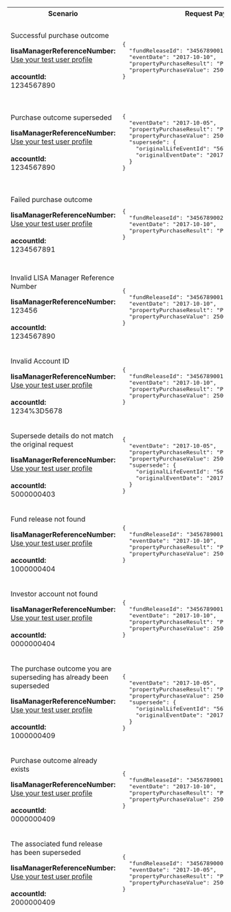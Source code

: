 <table>
  <colgroup>
    <col width="20%" />
    <col width="40%" />
    <col width="40%" />
  </colgroup>
  <thead>
    <tr>
      <th>Scenario</th>
      <th>Request Payload</th>
      <th>Response</th>
    </tr>
    <tr>
      <td>
        <p>Successful purchase outcome</p>
        <p class="code--block"> <strong>lisaManagerReferenceNumber:</strong><br /> <a href="#testing">Use your test user profile</a><br /> <br /> <strong>accountId:</strong><br />1234567890 </p>
      </td>
      <td>
        <pre class="code--block">
{
  "fundReleaseId": "3456789001",
  "eventDate": "2017-10-10",
  "propertyPurchaseResult": "Purchase completed",
  "propertyPurchaseValue": 250000
}             
</pre>
      </td>
      <td>
        <p>HTTP status: <code class="code--slim">201 (Created)</code></p>
        <pre class="code--block">
{
  "status": 201,
  "success": true,
  "data": {
    "lifeEventId": "5678900001",
    "message": "Purchase outcome created"
  }
}               
</pre>
      </td>
    </tr>
    <tr>
      <td>
        <p>Purchase outcome superseded</p>
        <p class="code--block"> <strong>lisaManagerReferenceNumber:</strong><br /> <a href="#testing">Use your test user profile</a><br /> <br /> <strong>accountId:</strong><br />1234567890 </p>
      </td>
      <td>
        <pre class="code--block">
{
  "eventDate": "2017-10-05",
  "propertyPurchaseResult": "Purchase completed",
  "propertyPurchaseValue": 250000,
  "supersede": {
    "originalLifeEventId": "5678900001",
    "originalEventDate": "2017-10-10"
  }
}                
</pre>
      </td>
      <td>
        <p>HTTP status: <code class="code--slim">201 (Created)</code></p>
        <pre class="code--block">
{
  "status": 201,
  "success": true,
  "data": {
    "lifeEventId": "5678900002",
    "message": "Purchase outcome superseded"
  }
}        
</pre>
      </td>
    </tr>
    <tr>
      <td>
        <p>Failed purchase outcome</p>
        <p class="code--block"> <strong>lisaManagerReferenceNumber:</strong><br /> <a href="#testing">Use your test user profile</a><br /> <br /> <strong>accountId:</strong><br />1234567891 </p>
      </td>
      <td>
<pre class="code--block">
{
  "fundReleaseId": "3456789002",
  "eventDate": "2017-10-10",
  "propertyPurchaseResult": "Purchase failed"
}
</pre>
      </td>
      <td>
        <p>HTTP status: <code class="code--slim">201 (Created)</code></p>
<pre class="code--block">
{
  "status": 201,
  "success": true,
  "data": {
    "lifeEventId": "5678900003",
    "message": "Purchase outcome created"
  }
}
</pre>
      </td>
    </tr>
    <tr>
      <td>
        <p>Invalid LISA Manager Reference Number</p>
        <p class="code--block"> <strong>lisaManagerReferenceNumber:</strong><br /> 123456 <br /> <br /> <strong>accountId:</strong><br />1234567890 </p>
      </td>
      <td>
        <pre class="code--block">
{
  "fundReleaseId": "3456789001",
  "eventDate": "2017-10-10",
  "propertyPurchaseResult": "Purchase completed",
  "propertyPurchaseValue": 250000
}       
</pre>
      </td>
      <td>
        <p>HTTP status: <code class="code--slim">400 (Bad Request)</code></p>
        <pre class="code--block">
{
  "code": "BAD_REQUEST",
  "message": "lisaManagerReferenceNumber in the URL is in the wrong format"
}
</pre>
      </td>
    </tr>
    <tr>
      <td>
        <p>Invalid Account ID</p>
        <p class="code--block"> <strong>lisaManagerReferenceNumber:</strong><br /> <a href="#testing">Use your test user profile</a><br /> <br /> <strong>accountId:</strong><br />1234%3D5678 </p>
      </td>
      <td>
        <pre class="code--block">
{
  "fundReleaseId": "3456789001",
  "eventDate": "2017-10-10",
  "propertyPurchaseResult": "Purchase completed",
  "propertyPurchaseValue": 250000
}                                   
</pre>
      </td>
      <td>
        <p>HTTP status: <code class="code--slim">400 (Bad Request)</code></p>
        <pre class="code--block">
{
  "code": "BAD_REQUEST",
  "message": "accountId in the URL is in the wrong format"
}                                  
</pre>
      </td>
    </tr>
    <tr>
      <td>
        <p>Supersede details do not match the original request</p>
        <p class="code--block"> <strong>lisaManagerReferenceNumber:</strong><br /> <a href="#testing">Use your test user profile</a><br /> <br /> <strong>accountId:</strong><br />5000000403 </p>
      </td>
      <td>
        <pre class="code--block">
{
  "eventDate": "2017-10-05",
  "propertyPurchaseResult": "Purchase completed",
  "propertyPurchaseValue": 250000,
  "supersede": {
    "originalLifeEventId": "5678900000",
    "originalEventDate": "2017-10-10"
  }
}    
</pre>
      </td>
      <td>
        <p>HTTP status: <code class="code--slim">403 (Forbidden)</code></p>
        <pre class="code--block">
{
  "code": "SUPERSEDED_LIFE_EVENT_MISMATCH_ERROR",
  "message": "originalLifeEventId and the originalEventDate do not match the information in the original request"
}  
</pre>
      </td>
    </tr>
    <tr>
      <td>
        <p>Fund release not found</p>
        <p class="code--block"> <strong>lisaManagerReferenceNumber:</strong><br /> <a href="#testing">Use your test user profile</a><br /> <br /> <strong>accountId:</strong><br />1000000404 </p>
      </td>
      <td>
        <pre class="code--block">
{
  "fundReleaseId": "3456789001",
  "eventDate": "2017-10-10",
  "propertyPurchaseResult": "Purchase completed",
  "propertyPurchaseValue": 250000
}                                    
</pre>
      </td>
      <td>
        <p>HTTP status: <code class="code--slim">404 (Not Found)</code></p>
        <pre class="code--block">
{
  "code" : "FUND_RELEASE_NOT_FOUND",
  "message" : "The fundReleaseId does not match HMRC’s records"
}                                                                                
</pre>
      </td>
    </tr>
    <tr>
      <td>
        <p>Investor account not found</p>
        <p class="code--block"> <strong>lisaManagerReferenceNumber:</strong><br /> <a href="#testing">Use your test user profile</a><br /> <br /> <strong>accountId:</strong><br />0000000404 </p>
      </td>
      <td>
        <pre class="code--block">
{
  "fundReleaseId": "3456789001",
  "eventDate": "2017-10-10",
  "propertyPurchaseResult": "Purchase completed",
  "propertyPurchaseValue": 250000
}  
</pre>
      </td>
      <td>
        <p>HTTP status: <code class="code--slim">404 (Not found)</code></p>
        <pre class="code--block">
{
  "code": "INVESTOR_ACCOUNTID_NOT_FOUND",
  "message": "The accountId does not match HMRC’s records"
}                                               
</pre>
      </td>
    </tr>
    <tr>
      <td>
        <p>The purchase outcome you are superseding has already been superseded</p>
        <p class="code--block"> <strong>lisaManagerReferenceNumber:</strong><br /> <a href="#testing">Use your test user profile</a><br /> <br /> <strong>accountId:</strong><br />1000000409 </p>
      </td>
      <td>
        <pre class="code--block">
{
  "eventDate": "2017-10-05",
  "propertyPurchaseResult": "Purchase completed",
  "propertyPurchaseValue": 250000,
  "supersede": {
    "originalLifeEventId": "5678900001",
    "originalEventDate": "2017-10-10"
  }
}       
</pre>
      </td>
      <td>
        <p>HTTP status: <code class="code--slim">409 (Conflict)</code></p>
        <pre class="code--block">
{
  "code": "SUPERSEDED_LIFE_EVENT_ALREADY_SUPERSEDED",
  "message": "This life event has already been superseded",
  "lifeEventId": "5678900002"
}                        
</pre>
      </td>
    </tr>
    <tr>
      <td>
        <p>Purchase outcome already exists</p>
        <p class="code--block"> <strong>lisaManagerReferenceNumber:</strong><br /> <a href="#testing">Use your test user profile</a><br /> <br /> <strong>accountId:</strong><br />0000000409 </p>
      </td>
      <td>
        <pre class="code--block">
{
  "fundReleaseId": "3456789001",
  "eventDate": "2017-10-10",
  "propertyPurchaseResult": "Purchase completed",
  "propertyPurchaseValue": 250000
}                                                     
</pre>
      </td>
      <td>
        <p>HTTP status: <code class="code--slim">409 (Conflict)</code></p>
        <pre class="code--block">
{
  "code": "LIFE_EVENT_ALREADY_EXISTS",
  "message": "The investor’s life event has already been reported",
  "lifeEventId": "5678900001"
}                                               
</pre>
      </td>
    </tr>
    <tr>
      <td>
        <p>The associated fund release has been superseded</p>
        <p class="code--block"> <strong>lisaManagerReferenceNumber:</strong><br /> <a href="#testing">Use your test user profile</a><br /> <br /> <strong>accountId:</strong><br />2000000409 </p>
      </td>
      <td>
        <pre class="code--block">
{
  "fundReleaseId": "3456789000",
  "eventDate": "2017-10-05",
  "propertyPurchaseResult": "Purchase completed",
  "propertyPurchaseValue": 250000
}
</pre>
      </td>
      <td>
        <p>HTTP status: <code class="code--slim">409 (Conflict)</code></p>
        <pre class="code--block">
{
  "code": "FUND_RELEASE_SUPERSEDED",
  "message": "This fund release has already been superseded",
  "lifeEventId": "3456789001"
}                                               
</pre>
      </td>
    </tr>
  </thead>
</table>
